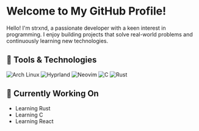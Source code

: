 # Welcome to My GitHub Profile!

Hello! I'm strxnd, a passionate developer with a keen interest in programming. I enjoy building projects that solve real-world problems and continuously learning new technologies.

## 🔧 Tools & Technologies

![Arch Linux](https://img.shields.io/badge/-Arch%20Linux-1793D1?style=flat-square&logo=arch-linux&logoColor=white)
![Hyprland](https://img.shields.io/badge/-Hyprland-000000?style=flat-square&logo=hyprland&logoColor=white)
![Neovim](https://img.shields.io/badge/-Neovim-57A143?style=flat-square&logo=neovim&logoColor=white)
![C](https://img.shields.io/badge/-C-A8B9CC?style=flat-square&logo=c&logoColor=white)
![Rust](https://img.shields.io/badge/-Rust-000000?style=flat-square&logo=rust&logoColor=white)

## 🌱 Currently Working On

- Learning Rust
- Learning C
- Learning React
